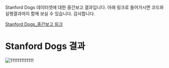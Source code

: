 Stanford Dogs 데이터셋에 대한 중간보고 결과입니다. 아래 링크로 들어가시면 코드와 실행결과까지 함께 보실 수 있습니다.
감사합니다.

[Stanford Dogs_중간보고 링크](https://colab.research.google.com/drive/1UoSUq2rq7AfDmbg5idbCFDXtd5dN69Ik)

# Stanford Dogs 결과
![1111111111111](https://github.com/elmellamo/ML_Image_Classification_Team4/assets/90952132/a9cafc29-948b-4771-9aeb-daad6edcb2cc)
